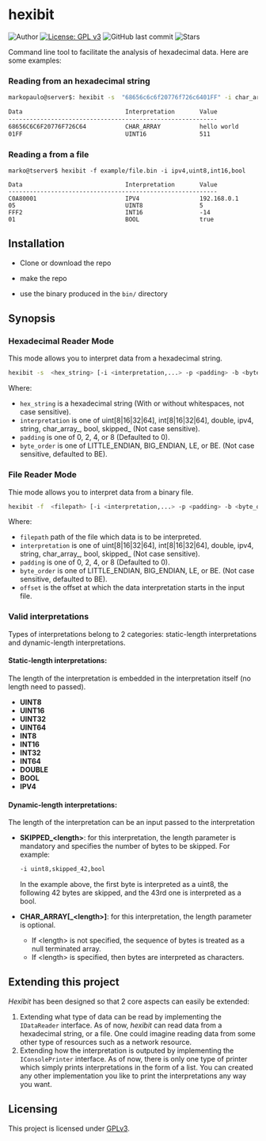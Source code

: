# hexibit

![Author](https://img.shields.io/badge/author-MarkoPaul0-red.svg?style=flat-square)
[![License: GPL v3](https://img.shields.io/badge/License-GPL%20v3-blue.svg?style=flat-square)](https://www.gnu.org/licenses/gpl-3.0.en.html)
![GitHub last commit](https://img.shields.io/github/last-commit/MarkoPaul0/hexibit.svg?style=flat-square&maxAge=300)
![Stars](https://img.shields.io/github/stars/MarkoPaul0/hexibit.svg?style=social)


Command line tool to facilitate the analysis of hexadecimal data.
Here are some examples:

### Reading from an hexadecimal string

```bash
markopaulo@server$: hexibit -s  "68656c6c6f20776f726c6401FF" -i char_array_11,uint16

Data                             Interpretation       Value
-----------------------------------------------------------
68656C6C6F20776F726C64           CHAR_ARRAY           hello world
01FF                             UINT16               511
```

### Reading a from a file

```
marko@tserver$ hexibit -f example/file.bin -i ipv4,uint8,int16,bool

Data                             Interpretation       Value
-----------------------------------------------------------
C0A80001                         IPV4                 192.168.0.1
05                               UINT8                5
FFF2                             INT16                -14
01                               BOOL                 true
```

## Installation

* Clone or download the repo

* make the repo

* use the binary produced in the `bin/` directory

## Synopsis

### Hexadecimal Reader Mode
This mode allows you to interpret data from a hexadecimal string.
```bash
hexibit -s  <hex_string> [-i <interpretation,...> -p <padding> -b <byte_order>]
```
Where:
- `hex_string` is a hexadecimal string (With or without whitespaces, not case sensitive).
- `interpretation` is one of uint[8|16|32|64], int[8|16|32|64], double, ipv4, string, char_array_<length>, bool, skipped_<length> (Not case sensitive).
- `padding` is one of 0, 2, 4, or 8 (Defaulted to 0).
- `byte_order` is one of LITTLE_ENDIAN, BIG_ENDIAN, LE, or BE. (Not case sensitive, defaulted to BE).

### File Reader Mode
Thie mode allows you to interpret data from a binary file.
```bash
hexibit -f  <filepath> [-i <interpretation,...> -p <padding> -b <byte_order> -o <offset>]
```
Where:
- `filepath` path of the file which data is to be interpreted.
- `interpretation` is one of uint[8|16|32|64], int[8|16|32|64], double, ipv4, string, char_array_<length>, bool, skipped_<length> (Not case sensitive).
- `padding` is one of 0, 2, 4, or 8 (Defaulted to 0).
- `byte_order` is one of LITTLE_ENDIAN, BIG_ENDIAN, LE, or BE. (Not case sensitive, defaulted to BE).
- `offset` is the offset at which the data interpretation starts in the input file.

### Valid interpretations
Types of interpretations belong to 2 categories: static-length interpretations and dynamic-length interpretations.
#### Static-length interpretations:
The length of the interpretation is embedded in the interpretation itself (no length need to passed).
* **UINT8**
* **UINT16**
* **UINT32**
* **UINT64**
* **INT8**
* **INT16**
* **INT32**
* **INT64**
* **DOUBLE**
* **BOOL**
* **IPV4**
#### Dynamic-length interpretations:
The length of the interpretation can be an input passed to the interpretation
* **SKIPPED_\<length\>**: for this interpretation, the length parameter is mandatory and specifies the number of bytes to be skipped. For example:
  ```bash
  -i uint8,skipped_42,bool
  ```
  In the example above, the first byte is interpreted as a uint8, the following 42 bytes are skipped, and the 43rd one is interpreted as a bool.
  
* **CHAR_ARRAY[_\<length\>]**: for this interpretation, the length parameter is optional. 
  * If \<length\> is not specified, the sequence of bytes is treated as a null terminated array. 
  * If \<length\> is specified, then <length> bytes are interpreted as characters.

## Extending this project
*Hexibit* has been designed so that 2 core aspects can easily be extended:
1) Extending what type of data can be read by implementing the `IDataReader` interface. As of now, *hexibit* can read data from a hexadecimal string, or a file. One could imagine reading data from some other type of resources such as a network resource.
2) Extending how the interpretation is outputed by implementing the `IConsolePrinter` interface. As of now, there is only one type of printer which simply prints interpretations in the form of a list. You can created any other implementation you like to print the interpretations any way you want.

## Licensing
This project is licensed under [GPLv3](LICENSE).
